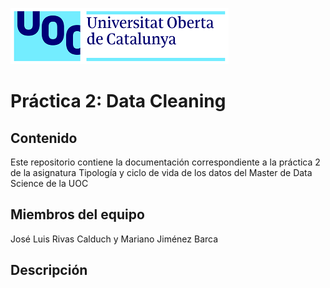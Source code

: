  ![Logo UOC](img/logo_uoc_peq.png?raw=true) 
 
 
# Práctica 2: Data Cleaning

## Contenido

Este repositorio contiene la documentación correspondiente a la práctica 2 de la asignatura Tipología y ciclo de vida de los datos del Master de Data Science de la UOC

## Miembros del equipo

José Luis Rivas Calduch y Mariano Jiménez Barca

## Descripción

